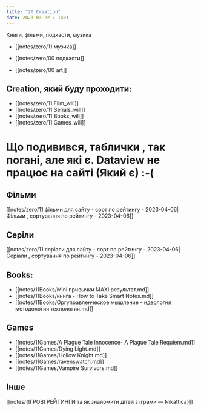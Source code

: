 ```yaml
---
title: "20 Creation"
date: 2023-03-22 / 1401  
---
```

Книги, фільми, подкасти, музика  

- [[notes/zero/11 музика]]

- [[notes/zero/00 подкасти]]

- [[notes/zero/00 art]]


##  Creation, який буду проходити: 
- [[notes/zero/11 Film_will]]
- [[notes/zero/11 Serials_will]]
- [[notes/zero/11 Books_will]]
- [[notes/zero/11 Games_will]]
  
# Що подивився, таблички , так погані, але які є. Dataview не працює на сайті (Який є)  :-(

## Фільми
[[notes/zero/11 фільми для сайту - сорт по рейтингу - 2023-04-06|Фільми , сортування по рейтингу - 2023-04-06]]  

## Серіли
[[notes/zero/11 серіали для сайту - сорт по рейтингу - 2023-04-06|Серіали , сортування по рейтингу - 2023-04-06]]

## Books:
- [[notes/11Books/Mini привычки MAXI результат.md]]
- [[notes/11Books/книга - How to Take Smart Notes.md]]
- [[notes/11Books/Оргуправленческое мышление - идеология методология технология.md]]

## Games
- [[notes/11Games/A Plague Tale Innocence- A Plague Tale Requiem.md]]
- [[notes/11Games/Dying Light.md]]
- [[notes/11Games/Hollow Knight.md]]
- [[notes/11Games/ravenswatch.md]]
- [[notes/11Games/Vampire Survivors.md]]

## Інше
[[notes/{ІГРОВІ РЕЙТИНГИ та як знайомити дітей з іграми — Nikattica}]]

